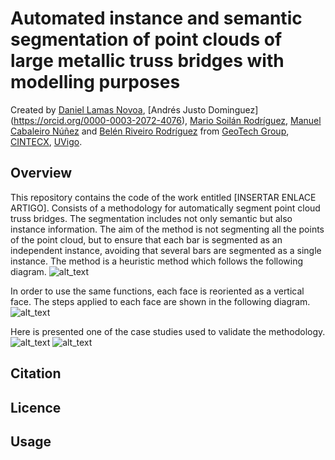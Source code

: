 # Automated instance and semantic segmentation of point clouds of large metallic truss bridges with modelling purposes

Created by [Daniel Lamas Novoa](https://orcid.org/0000-0001-7275-183X), [Andrés Justo Dominguez] (https://orcid.org/0000-0003-2072-4076), [Mario Soilán Rodríguez](https://orcid.org/0000-0001-6545-2225), [Manuel Cabaleiro Núñez](https://orcid.org/0000-0002-6948-1389) and [Belén Riveiro Rodríguez](https://orcid.org/0000-0002-1497-4370) from [GeoTech Group](https://geotech.webs.uvigo.es/en/), [CINTECX](http://cintecx.uvigo.es/gl/), [UVigo](https://www.uvigo.gal/).

## Overview
This repository contains the code of the work entitled [INSERTAR ENLACE ARTIGO].
Consists of a methodology for automatically segment point cloud truss bridges. The segmentation includes not only semantic but also instance information. The aim of the method is not segmenting all the points of the point cloud, but to ensure that each bar is segmented as an independent instance, avoiding that several bars are segmented as a single instance.
The method is a heuristic method which follows the following diagram.
![alt_text](https://github.com/GeoTechUVigo/truss_bridge_pointcloud_segmentation/tree/main/Images/main_diagram_2.png)

In order to use the same functions, each face is reoriented as a vertical face. The steps applied to each face are shown in the following diagram.
![alt_text](https://github.com/GeoTechUVigo/truss_bridge_pointcloud_segmentation/tree/main/Images/analysing_faces.png)

Here is presented one of the case studies used to validate the methodology.
![alt_text](https://github.com/GeoTechUVigo/truss_bridge_pointcloud_segmentation/tree/main/Images/bridge_pc.png)
![alt_text](https://github.com/GeoTechUVigo/truss_bridge_pointcloud_segmentation/tree/main/Images/bridge_segmented.png)


## Citation


## Licence


## Usage


